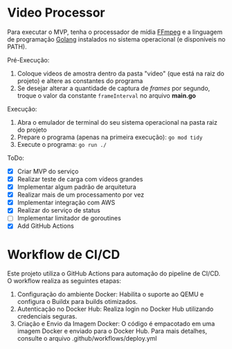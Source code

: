 # Video Processor

Para executar o MVP, tenha o processador de mídia [FFmpeg](https://www.ffmpeg.org/download.html) e a linguagem de programação [Golang](https://go.dev/dl/) instalados no sistema operacional (e disponíveis no PATH).

Pré-Execução:
1. Coloque videos de amostra dentro da pasta "video" (que está na raiz do projeto) e altere as constantes do programa
1. Se desejar alterar a quantidade de captura de _frames_ por segundo, troque o valor da constante `frameInterval` no arquivo **main.go**

Execução:
1. Abra o emulador de terminal do seu sistema operacional na pasta raiz do projeto
1. Prepare o programa (apenas na primeira execução):
	`go mod tidy`
1. Execute o programa:
	`go run ./`

ToDo:
- [x] Criar MVP do serviço
- [x] Realizar teste de carga com vídeos grandes
- [x] Implementar algum padrão de arquitetura
- [X] Realizar mais de um processamento por vez
- [x] Implementar integração com AWS
- [x] Realizar do serviço de status
- [ ] Implementar limitador de goroutines
- [x] Add GitHub Actions

# Workflow de CI/CD

Este projeto utiliza o GitHub Actions para automação do pipeline de CI/CD. O workflow realiza as seguintes etapas:

1. Configuração do ambiente Docker: Habilita o suporte ao QEMU e configura o Buildx para builds otimizados.
2. Autenticação no Docker Hub: Realiza login no Docker Hub utilizando credenciais seguras.
3. Criação e Envio da Imagem Docker: O código é empacotado em uma imagem Docker e enviado para o Docker Hub. Para mais detalhes, consulte o arquivo .github/workflows/deploy.yml
